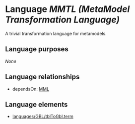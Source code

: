 # Language _MMTL (MetaModel Transformation Language)_
A trivial transformation language for metamodels.

## Language purposes
_None_

## Language relationships
* dependsOn: [MML](http://softlang.github.io/yas/languages/mml.html)

## Language elements
* [languages/GBL/tblToGbl.term](../../languages/GBL/tblToGbl.term)
